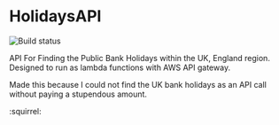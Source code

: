 # HolidaysAPI

![Build status](https://circleci.com/gh/Ro5635/HolidaysAPI.svg?style=shield&circle-token=f634ad928218a89b788e9762b2837ba1731a9900)

API For Finding the Public Bank Holidays within the UK, England region. Designed to run as lambda functions with AWS API gateway.

Made this because I could not find the UK bank holidays as an API call without paying a stupendous amount.

:squirrel:
